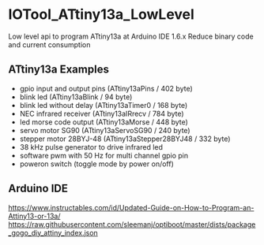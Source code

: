 # IOTool_ATtiny13a_LowLevel

Low level api to program ATtiny13a at Arduino IDE 1.6.x
Reduce binary code and current consumption

## ATtiny13a Examples

* gpio input and output pins (ATtiny13aPins / 402 byte)
* blink led (ATtiny13aBlink / 94 byte)
* blink led without delay (ATtiny13aTimer0 / 168 byte)
* NEC infrared receiver (ATtiny13aIRrecv / 784 byte)
* led morse code output (ATtiny13aMorse / 448 byte)
* servo motor SG90 (ATtiny13aServoSG90 / 240 byte)
* stepper motor 28BYJ-48 (ATtiny13aStepper28BYJ48 / 332 byte)
* 38 kHz pulse generator to drive infrared led
* software pwm with 50 Hz for multi channel gpio pin
* poweron switch (toggle mode by power on/off)

## Arduino IDE

https://www.instructables.com/id/Updated-Guide-on-How-to-Program-an-Attiny13-or-13a/
https://raw.githubusercontent.com/sleemanj/optiboot/master/dists/package_gogo_diy_attiny_index.json
